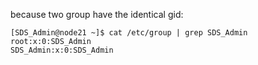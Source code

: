 because two group have the identical gid:
```
[SDS_Admin@node21 ~]$ cat /etc/group | grep SDS_Admin
root:x:0:SDS_Admin
SDS_Admin:x:0:SDS_Admin
```
